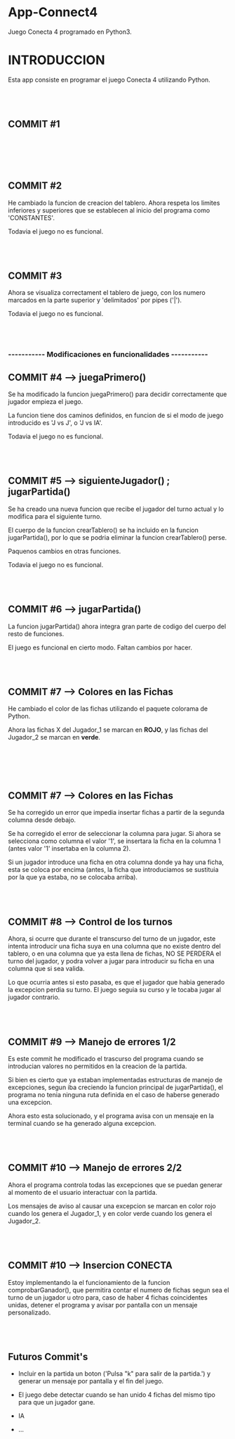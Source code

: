 # App-Connect4
Juego Conecta 4 programado en Python3.

<h1> INTRODUCCION </h1>
Esta app consiste en programar el juego Conecta 4 utilizando Python.
<br>
<br>
<br>
<br>

<h2> COMMIT #1 </h2>

<br>
<br>
<br>
<br>
<h2> COMMIT #2 </h2>
He cambiado la funcion de creacion del tablero. Ahora respeta los limites inferiores y superiores que se establecen al inicio del programa como 'CONSTANTES'.

Todavia el juego no es funcional.
<br>
<br>
<br>
<br>
<h2> COMMIT #3 </h2>
Ahora se visualiza correctament el tablero de juego, con los numero marcados en la parte superior y 'delimitados' por pipes ('|').

Todavia el juego no es funcional.
<br>
<br>
<br>
<br>



<h3> ----------- Modificaciones en funcionalidades ----------- </h3>

<h2> COMMIT #4 --> juegaPrimero() </h2>
Se ha modificado la funcion juegaPrimero() para decidir correctamente que jugador empieza el juego.

La funcion tiene dos caminos definidos, en funcion de si el modo de juego introducido es 'J vs J', o 'J vs IA'.


Todavia el juego no es funcional.
<br>
<br>
<br>
<br>

<h2> COMMIT #5 --> siguienteJugador() ; jugarPartida() </h2>
Se ha creado una nueva funcion que recibe el jugador del turno actual y lo modifica para el siguiente turno.

El cuerpo de la funcion crearTablero() se ha incluido en la funcion jugarPartida(), por lo que se podria eliminar la funcion crearTablero() perse.

Paquenos cambios en otras funciones.


Todavia el juego no es funcional.
<br>
<br>
<br>
<br>


<h2> COMMIT #6 --> jugarPartida() </h2>
La funcion jugarPartida() ahora integra gran parte de codigo del cuerpo del resto de funciones.

El juego es funcional en cierto modo. Faltan cambios por hacer.
<br>
<br>
<br>
<br>

<h2> COMMIT #7 --> Colores en las Fichas </h2>
He cambiado el color de las fichas utilizando el paquete colorama de Python.

Ahora las fichas X del Jugador_1 se marcan en **ROJO**, y las fichas del Jugador_2 se marcan en **verde**.



<br>
<br>
<br>
<br>

<h2> COMMIT #7 --> Colores en las Fichas </h2>
Se ha corregido un error que impedia insertar fichas a partir de la segunda columna desde debajo.

Se ha corregido el error de seleccionar la columna para jugar. 
Si ahora se selecciona como columna el valor '1', se insertara la ficha en la columna 1 (antes valor '1' insertaba en la columna 2).

Si un jugador introduce una ficha en otra columna donde ya hay una ficha, esta se coloca por encima (antes, la ficha que introduciamos se sustituia por la que ya estaba, no se colocaba arriba).
<br>
<br>
<br>
<br>

<h2> COMMIT #8 --> Control de los turnos </h2>
Ahora, si ocurre que durante el transcurso del turno de un jugador, este intenta introducir una ficha suya en una columna que no existe dentro del tablero, o en una columna que ya esta llena de fichas, NO SE PERDERA el turno del jugador, y podra volver a jugar para introducir su ficha en una columna que si sea valida.

Lo que ocurria antes si esto pasaba, es que el jugador que habia generado la excepcion perdia su turno. El juego seguia su curso y le tocaba jugar al jugador contrario.
<br>
<br>
<br>
<br>

<h2> COMMIT #9 --> Manejo de errores 1/2 </h2>
Es este commit he modificado el trascurso del programa cuando se introducian valores no permitidos en la creacion de la partida.

Si bien es cierto que ya estaban implementadas estructuras de manejo de excepciones, segun iba creciendo la funcion principal de jugarPartida(),
el programa no tenia ninguna ruta definida en el caso de haberse generado una excepcion.

Ahora esto esta solucionado, y el programa avisa con un mensaje en la terminal cuando se ha generado alguna excepcion.
<br>
<br>
<br>
<br>

<h2> COMMIT #10 --> Manejo de errores 2/2 </h2>
Ahora el programa controla todas las excepciones que se puedan generar al momento de el usuario interactuar con la partida.

Los mensajes de aviso al causar una excepcion se marcan en color rojo cuando los genera el Jugador_1, y en color verde cuando los genera el Jugador_2.
<br>
<br>
<br>
<br>

<h2> COMMIT #10 --> Insercion CONECTA </h2>
Estoy implementando la el funcionamiento de la funcion comprobarGanador(), que permitira contar el numero de fichas segun sea el turno de un jugador u otro para, caso de haber 4 fichas coincidentes unidas, detener el programa y avisar por pantalla con un mensaje personalizado.
<br>
<br>
<br>
<br>

<h2> Futuros Commit's </h2>

  - Incluir en la partida un boton ('Pulsa "k" para salir de la partida.') y generar un mensaje por pantalla y el fin del juego.
  
  - El juego debe detectar cuando se han unido 4 fichas del mismo tipo para que un jugador gane.
  
  - IA
  
  - ...


